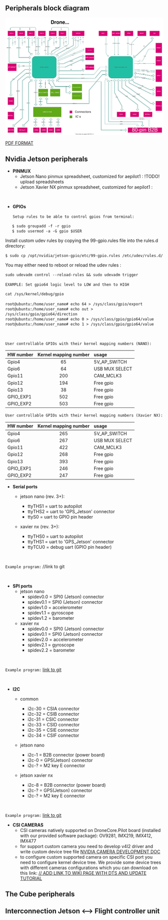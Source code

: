 ## Peripherals block diagram

![aepilot1_block_diagram.svg](uploads/9c1efecef686a529833efb0cb671423d/aepilot1_block_diagram.svg)

[PDF FORMAT](uploads/8a3f217bc83a2a4ed162b608caf138ea/aepilot1_block_diagram.pdf)

## Nvidia Jetson peripherals
- **PINMUX**
  - Jetson Nano pinmux spreadsheet, customized for aepilot1 : !TODO! upload spreadsheets
  - Jetson Xavier NX pinmux spreadsheet, customized for aepilot1 : 

&nbsp;

- **GPIOs**

   `Setup rules to be able to control gpios from terminal:` 
```
   $ sudo groupadd -f -r gpio
   $ sudo usermod -a -G gpio $USER
```
Install custom udev rules by copying the 99-gpio.rules file into the rules.d directory:
```
$ sudo cp /opt/nvidia/jetson-gpio/etc/99-gpio.rules /etc/udev/rules.d/
```
You may either need to reboot or reload the udev rules :
```
sudo udevadm control --reload-rules && sudo udevadm trigger
```

   `EXAMPLE: Set gpio64 logic level to LOW and then to HIGH`
```
cat /sys/kernel/debug/gpio

root@ubuntu:/home/user_name# echo 64 > /sys/class/gpio/export
root@ubuntu:/home/user_name# echo out > /sys/class/gpio/gpio64/direction
root@ubuntu:/home/user_name# echo 0 > /sys/class/gpio/gpio64/value
root@ubuntu:/home/user_name# echo 1 > /sys/class/gpio/gpio64/value
```
&nbsp;

   `User controllable GPIOs with their kernel mapping numbers (NANO):`

| HW number | Kernel mapping number | usage|
| :--- | :---: | :--- |
| Gpio4 | 65 | 5V_AP_SWITCH |
| Gpio6 | 64 | USB MUX SELECT |
| Gpio11 | 200 | CAM_MCLK3 |
| Gpio12 | 194 | Free gpio | 
| Gpio13 | 38 | Free gpio |
| GPIO_EXP1 | 502 | Free gpio |
| GPIO_EXP2 | 503 | Free gpio |

   `User controllable GPIOs with their kernel mapping numbers (Xavier NX):`

| HW number | Kernel mapping number | usage|
| :--- | :---: | :--- |
| Gpio4 | 265 | 5V_AP_SWITCH |
| Gpio6 | 267 | USB MUX SELECT |
| Gpio11 | 422 | CAM_MCLK3 |
| Gpio12 | 268 | Free gpio | 
| Gpio13 | 393 | Free gpio |
| GPIO_EXP1 | 246 | Free gpio |
| GPIO_EXP2 | 247 | Free gpio |

- **Serial ports**
   - jetson nano (rev. 3+):
      - ttyTHS1 = uart to autopilot
      - ttyTHS2  = uart to 'GPS_Jetson' connector
      - ttyS0  = uart to GPIO pin header

    - xavier nx (rev. 3+):
      - ttyTHS0 = uart to autopilot
      - ttyTHS1 = uart to 'GPS_Jetson' connector
      - ttyTCU0 = debug uart (GPIO pin header)

&nbsp;

   `Example program:` //link to git 

&nbsp;

- **SPI ports**
  - jetson nano
    - spidev0.0 = SPI0 (Jetson) connector 
    - spidev0.1 = SPI0 (Jetson) connector
    - spidev1.0 = accelerometer
    - spidev1.1 = gyroscope
    - spidev1.2 = barometer
  - xavier nx
    - spidev0.0 = SPI0 (Jetson) connector
    - spidev0.1 = SPI0 (Jetson) connector
    - spidev2.0 = accelerometer
    - spidev2.1 = gyroscope
    - spidev2.2 = barometer

&nbsp;

   `Example program:` [link to git](https://gitlab.com/aerobtec-drones/aepilot1_lowlevel_peripheral_drivers/-/tree/master/aepilot1_spi_driver) 

&nbsp;

- **I2C**
  - common
    - i2c-30 = CSIA connector
    - i2c-32 = CSIB connector
    - i2c-31 = CSIC connector
    - i2c-33 = CSID connector
    - i2c-35 = CSIE connector
    - i2c-34 = CSIF connector

  - jetson nano
    - i2c-1 = B2B connector (power board)
    - i2c-0 = GPS(Jetson) connector
    - i2c-? = M2 key E connector

  - jetson xavier nx
    - i2c-8 = B2B connector (power board)
    - i2c-? = GPS(Jetson) connector
    - i2c-? = M2 key E connector
  
&nbsp;
  
   `Example program:` [link to git](https://gitlab.com/aerobtec-drones/aepilot1_lowlevel_peripheral_drivers/-/tree/master/aepilot1_i2c_driver)

- **CSI CAMERAS**
  - CSI cameras natively supported on DroneCore.Pilot board (installed with our provided software package): OV9281, IMX219, IMX412, IMX477
  - for support custom camera you need to develop v4l2 driver and write custom device tree 
 file [NVIDIA CAMERA DEVELOPMENT DOC](https://docs.nvidia.com/jetson/l4t/index.html#page/Tegra%20Linux%20Driver%20Package%20Development%20Guide/camera_dev.html#)
  - to configure custom supported camera on specific CSI port you need to configure kernel device tree. We provide some device trees with different cameras configurations which you can download on this link:  [// ADD LINK TO WIKI PAGE WITH DTS AND UPDATE TUTORIAL]() 
  


## The Cube peripherals

## Interconnection Jetson <--> Flight controller unit 